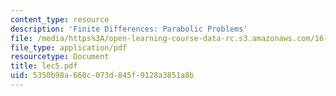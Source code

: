 ```yaml
---
content_type: resource
description: 'Finite Differences: Parabolic Problems'
file: /media/https%3A/open-learning-course-data-rc.s3.amazonaws.com/16-920j-numerical-methods-for-partial-differential-equations-sma-5212-spring-2003/5350b98a660c073d845f9128a3851a8b_lec5.pdf
file_type: application/pdf
resourcetype: Document
title: lec5.pdf
uid: 5350b98a-660c-073d-845f-9128a3851a8b
---
```

